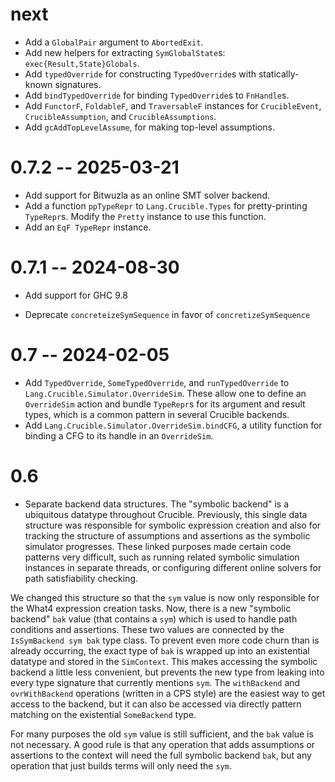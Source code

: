 # next

* Add a `GlobalPair` argument to `AbortedExit`.
* Add new helpers for extracting `SymGlobalState`s: `exec{Result,State}Globals`.
* Add `typedOverride` for constructing `TypedOverride`s with statically-known
  signatures.
* Add `bindTypedOverride` for binding `TypedOverride`s to `FnHandle`s.
* Add `FunctorF`, `FoldableF`, and `TraversableF` instances for `CrucibleEvent`,
  `CrucibleAssumption`, and `CrucibleAssumptions`.
* Add `gcAddTopLevelAssume`, for making top-level assumptions.

# 0.7.2 -- 2025-03-21

* Add support for Bitwuzla as an online SMT solver backend.
* Add a function `ppTypeRepr` to `Lang.Crucible.Types` for pretty-printing
  `TypeRepr`s. Modify the `Pretty` instance to use this function.
* Add an `EqF TypeRepr` instance.

# 0.7.1 -- 2024-08-30

* Add support for GHC 9.8

* Deprecate `concreteizeSymSequence` in favor of `concretizeSymSequence`

# 0.7 -- 2024-02-05

* Add `TypedOverride`, `SomeTypedOverride`, and `runTypedOverride` to
  `Lang.Crucible.Simulator.OverrideSim`. These allow one to define an
  `OverrideSim` action and bundle `TypeRepr`s for its argument and result
  types, which is a common pattern in several Crucible backends.
* Add `Lang.Crucible.Simulator.OverrideSim.bindCFG`, a utility function for
  binding a CFG to its handle in an `OverrideSim`.

# 0.6

* Separate backend data structures.  The "symbolic backend" is a
ubiquitous datatype throughout Crucible. Previously, this single
data structure was responsible for symbolic expression creation
and also for tracking the structure of assumptions and assertions
as the symbolic simulator progresses. These linked purposes made
certain code patterns very difficult, such as running related symbolic
simulation instances in separate threads, or configuring different
online solvers for path satisfiability checking.

We changed this structure so that the `sym` value is now only
responsible for the What4 expression creation tasks.  Now, there is a
new "symbolic backend" `bak` value (that contains a `sym`) which is
used to handle path conditions and assertions.  These two values are
connected by the `IsSymBackend sym bak` type class.  To prevent even
more code churn than is already occurring, the exact type of `bak` is
wrapped up into an existential datatype and stored in the
`SimContext`. This makes accessing the symbolic backend a little less
convenient, but prevents the new type from leaking into every type
signature that currently mentions `sym`.  The `withBackend`
and `ovrWithBackend` operations (written in a CPS style) are the
easiest way to get access to the backend, but it can also be accessed
via directly pattern matching on the existential `SomeBackend` type.

For many purposes the old `sym` value is still sufficient, and the
`bak` value is not necessary. A good rule is that any operation
that adds assumptions or assertions to the context will need
the full symbolic backend `bak`, but any operation that just
builds terms will only need the `sym`.

